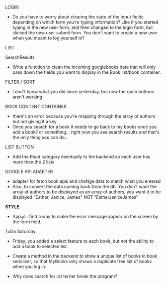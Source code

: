 LOGIN
- Do you have to worry about clearing the state of the input fields depending on which form you're typing information? Like if you started typing in the new user form, and then changed to the login form, but clicked the new user submit form. You don't want to create a new user when  you meant to log yourself in?

LIST
<!-- - change list to props when you take hardcoded information out from state. -->

SearchResults
- Write a function to clean the incoming googlebooks data that will only pass down the fields you want to display in the Book list/book container.

FILTER / SORT
- I don't know what you did since yesterday, but now the radio buttons aren't working

BOOK CONTENT CONTAINER
- there's an error because you're mapping through the array of authors but not giving it a key
- Once you search for a book it needs to go back to my books once you add a book? or something... right now you see search results and that's the only thing you can do...

LIST BUTTON
- Add the Read category eventually to the backend so each user has more than the 2 lists

GOOGLE API ADAPTER
- adapter for fetch book apis and chaNge data to match what you entered
- Also, to convert the data coming back from the db. You don't want the array of authors to be displayed as an array of authors, you want it to be displayed "Esther, Janice, James" NOT "EstherJaniceJames"


**STYLE**
- App.js : find a way to make the error message appear on the screen by the form field.


ToDo Saturday:
- Friday, you added a select feature to each book, but not the ability to add a book to selected list.

- Create a method in the backend to show a unique list of books in book serializer, so that MyBooks only shows a duplicate free list of books when you log in.

- Why does search for rat terrier break the program?
